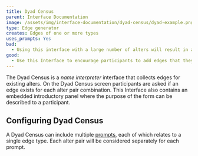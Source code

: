 ```yaml
---
title: Dyad Census
parent: Interface Documentation
image: /assets/img/interface-documentation/dyad-census/dyad-example.png
type: Edge generator
creates: Edges of one or more types
uses_prompts: Yes
bad:
  - Using this interface with a large number of alters will result in a large number of screens (exponential increasing as the number of alters increases).
good:
  - Use this Interface to encourage participants to add edges that they might not have considered.
---
```


The Dyad Census is a _name interpreter_ interface that collects edges for existing alters. On the Dyad Census screen participants are asked if an edge exists for each alter pair combination. This Interface also contains an embedded introductory panel where the purpose of the form can be described to a participant. 

## Configuring Dyad Census

A Dyad Census can include multiple [prompts](../key-concepts/prompts.md), each of which relates to a single edge type. Each alter pair will be considered separately for each prompt.
